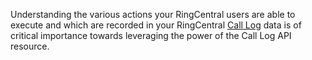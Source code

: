 Understanding the various actions your RingCentral users are able to execute and which are recorded in your RingCentral [Call Log](https://developers.ringcentral.com/api-docs/latest/index.html#!#RefCallLogInfo.html) data is of critical importance towards leveraging the power of the Call Log API resource.
